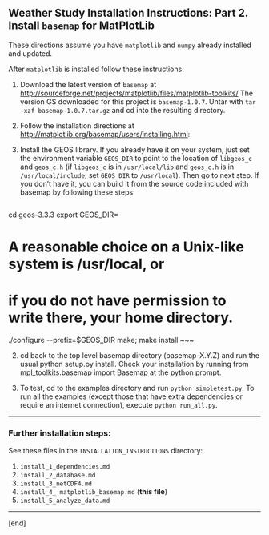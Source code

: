 ## Weather Study Installation Instructions: Part 2. Install `basemap` for MatPlotLib

These directions assume you have `matplotlib` and `numpy` already installed and updated.

After `matplotlib` is installed follow these instructions:

 1. Download the latest version of `basemap` at http://sourceforge.net/projects/matplotlib/files/matplotlib-toolkits/
The version GS downloaded for this project is `basemap-1.0.7`. Untar with `tar -xzf basemap-1.0.7.tar.gz` and cd into the resulting directory.

 1. Follow the installation directions at http://matplotlib.org/basemap/users/installing.html:

   2. Install the GEOS library. If you already have it on your system, just set the environment variable `GEOS_DIR` to point to the location of `libgeos_c` and `geos_c.h` (if `libgeos_c` is in `/usr/local/lib` and `geos_c.h` is in `/usr/local/include`, set `GEOS_DIR` to `/usr/local`). Then go to next step. If you don’t have it, you can build it from the source code included with basemap by following these steps:

        ~~~
cd geos-3.3.3
export GEOS_DIR=<where you want the libs and headers to go>
# A reasonable choice on a Unix-like system is /usr/local, or
# if you do not have permission to write there, your home directory.
./configure --prefix=$GEOS_DIR
make; make install
        ~~~

   2. cd back to the top level basemap directory (basemap-X.Y.Z) and run the usual python setup.py install. Check your installation by running from mpl_toolkits.basemap import Basemap at the python prompt.

   2. To test, cd to the examples directory and run `python simpletest.py`. To run all the examples (except those that have extra dependencies or require an internet connection), execute `python run_all.py`.

---

### Further installation steps:

See these files in the `INSTALLATION_INSTRUCTIONS` directory:

 1. `install_1_dependencies.md`
 1. `install_2_database.md`
 1. `install_3_netCDF4.md`
 1. `install_4_ matplotlib_basemap.md` (**this file**)
 1. `install_5_analyze_data.md`

---

[end]

